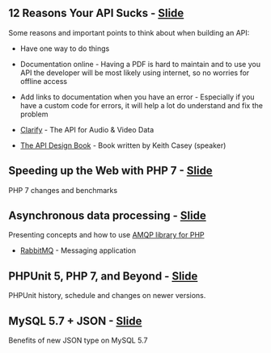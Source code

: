 ## 12 Reasons Your API Sucks - [Slide](https://speakerdeck.com/caseysoftware/12-reasons-your-api-sucks-1)

Some reasons and important points to think about when building an API:
* Have one way to do things
* Documentation online - Having a PDF is hard to maintain and to use you API the developer will be most likely using internet, so no worries for offline access
* Add links to documentation when you have an error - Especially if you have a custom code for errors, it will help a lot do understand and fix the problem

* [Clarify](http://clarify.io/) - The API for Audio & Video Data
* [The API Design Book](http://www.theapidesignbook.com/) - Book written by Keith Casey (speaker)

## Speeding up the Web with PHP 7 - [Slide](http://talks.php.net/confoo16#/)

PHP 7 changes and benchmarks

## Asynchronous data processing - [Slide](https://speakerdeck.com/agiuliano/asynchronous-data-processing-confoo)

Presenting concepts and how to use [AMQP library for PHP](https://github.com/php-amqplib/php-amqplib)

* [RabbitMQ](https://www.rabbitmq.com/) - Messaging application

## PHPUnit 5, PHP 7, and Beyond - [Slide](https://thephp.cc/dates/2016/02/confoo/phpunit-5-php-7-and-beyond)

PHPUnit history, schedule and changes on newer versions.

## MySQL 5.7 + JSON - [Slide](http://www.slideshare.net/morgo/mysql-57-json)

Benefits of new JSON type on MySQL 5.7
